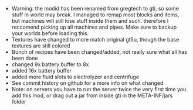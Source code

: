 - Warning: the modid has been renamed from gregtech to gti, so some stuff in world may break. I managed to remap most blocks and items, but machines will still lose stuff inside them and such. therefore I reccomend picking up all machines and pipes. Make sure to backup your worlds before loading this.
- Textures have changed to more match original gt5u, though the base textures are still colored
- Bunch of recipes have been changed/added, not really sure what all has been done
- changed 9x battery buffer to 8x
- added 16x battery buffer
- added more fluid slots to electrolyzer and centrifuge
- See commit history on github for a more info on what changed
- Note: on servers you have to run the server twice the very first time you add this mod, or drag out a jar from inside gti in the META-INF/jars folder